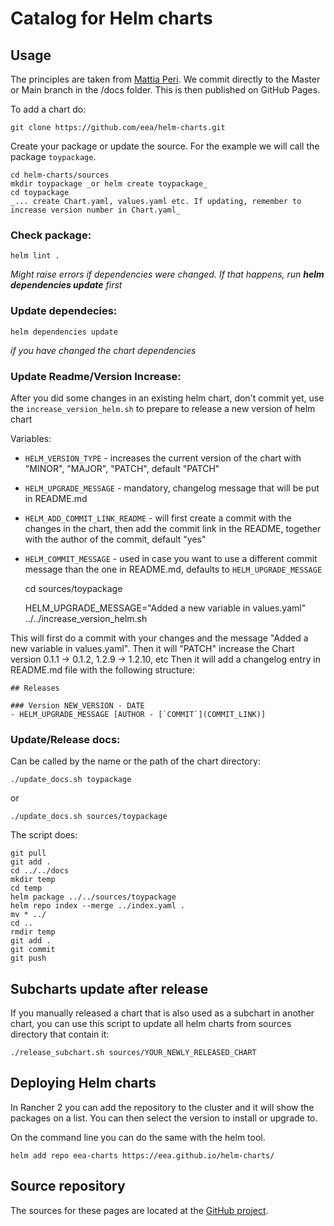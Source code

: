 # Catalog for Helm charts

## Usage

The principles are taken from [Mattia Peri](https://medium.com/@mattiaperi/create-a-public-helm-chart-repository-with-github-pages-49b180dbb417). We commit directly to the Master or Main branch in the /docs folder. This is then published on GitHub Pages.

To add a chart do:

    git clone https://github.com/eea/helm-charts.git

Create your package or update the source. For the example we will call the package `toypackage`.

    cd helm-charts/sources
    mkdir toypackage _or helm create toypackage_
    cd toypackage
    _... create Chart.yaml, values.yaml etc. If updating, remember to increase version number in Chart.yaml_

### Check package:

    helm lint .

_Might raise errors if dependencies were changed. If that happens, run __helm dependencies update__ first_

### Update dependecies:

    helm dependencies update 
    
_if you have changed the chart dependencies_


### Update Readme/Version Increase:

After you did some changes in an existing helm chart, don't commit yet, use the `increase_version_helm.sh` to prepare to release a new version of helm chart

Variables:

* `HELM_VERSION_TYPE` - increases the current version of the chart with  "MINOR", "MAJOR", "PATCH", default "PATCH" 
* `HELM_UPGRADE_MESSAGE` - mandatory, changelog message that will be put in README.md
* `HELM_ADD_COMMIT_LINK_README` - will first create a commit with the changes in the chart, then add the commit link in the README, together with the author of the commit, default "yes"
* `HELM_COMMIT_MESSAGE` - used in case you want to use a different commit message than the one in README.md, defaults to `HELM_UPGRADE_MESSAGE`


   cd sources/toypackage
   
   HELM_UPGRADE_MESSAGE="Added a new variable in values.yaml" ../../increase_version_helm.sh  

This will first do a commit with your changes and the message "Added a new variable in values.yaml".
Then it will "PATCH" increase the Chart version  0.1.1 -> 0.1.2, 1.2.9 -> 1.2.10, etc
Then it will add a changelog entry in README.md file with the following structure:

    ## Releases

    ### Version NEW_VERSION - DATE
    - HELM_UPGRADE_MESSAGE [AUTHOR - [`COMMIT`](COMMIT_LINK)]





### Update/Release docs:

Can be called by the name or the path of the chart directory:

    ./update_docs.sh toypackage

or

    ./update_docs.sh sources/toypackage


The script does:

    git pull
    git add .
    cd ../../docs
    mkdir temp
    cd temp
    helm package ../../sources/toypackage
    helm repo index --merge ../index.yaml .
    mv * ../
    cd ..
    rmdir temp
    git add .
    git commit
    git push


## Subcharts update after release

If you manually released a chart that is also used as a subchart in another chart, you can use this script to update all helm charts from sources directory that contain it:

    ./release_subchart.sh sources/YOUR_NEWLY_RELEASED_CHART



## Deploying Helm charts

In Rancher 2 you can add the repository to the cluster and it will show the packages on a list. You can then select the version to install or upgrade to.

On the command line you can do the same with the helm tool.

    helm add repo eea-charts https://eea.github.io/helm-charts/

## Source repository

The sources for these pages are located at the [GitHub project](https://github.com/eea/helm-charts).
